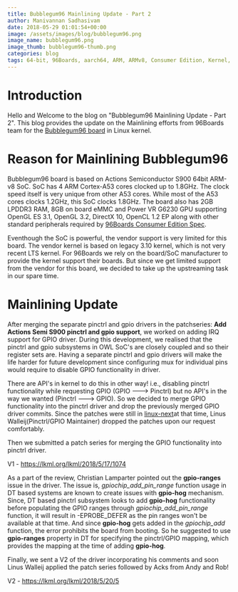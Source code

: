 ```yaml
---
title: Bubblegum96 Mainlining Update - Part 2
author: Manivannan Sadhasivam
date: 2018-05-29 01:01:54+00:00
image: /assets/images/blog/bubblegum96.png
image_name: bubblegum96.png
image_thumb: bubblegum96-thumb.png
categories: blog
tags: 64-bit, 96Boards, aarch64, ARM, ARMv8, Consumer Edition, Kernel, Linux, Bubblegum96, Actions, S900, SoC, Mainlining, Pinctrl, GPIO, OWL, S900
---
```


# Introduction

Hello and Welcome to the blog on "Bubblegum96 Mainlining Update - Part 2". This
blog provides the update on the Mainlining efforts from 96Boards team for the
[Bubblegum96 board](https://www.96boards.org/product/bubblegum-96/) in Linux kernel.

# Reason for Mainlining Bubblegum96

Bubblegum96 board is based on Actions Semiconductor S900 64bit ARM-v8 SoC. SoC
has 4 ARM Cortex-A53 cores clocked up to 1.8GHz. The clock speed itself is very
unique from other A53 cores. While most of the A53 cores clocks 1.2GHz, this SoC
clocks 1.8GHz. The board also has 2GB LPDDR3 RAM, 8GB on board eMMC and Power
VR G6230 GPU supporting OpenGL ES 3.1, OpenGL 3.2, DirectX 10, OpenCL 1.2 EP along
with other standard peripherals required by [96Boards Consumer Edition Spec](https://linaro.co/ce-specification).

Eventhough the SoC is powerful, the vendor support is very limited for this board.
The vendor kernel is based on legacy 3.10 kernel, which is not very recent LTS
kernel. For 96Boards we rely on the board/SoC manufacturer to provide the kernel
support their boards. But since we get limited support from the vendor for this
board, we decided to take up the upstreaming task in our spare time.

# Mainlining Update

After merging the separate pinctrl and gpio drivers in the patchseries:
**Add Actions Semi S900 pinctrl and gpio support**, we worked on adding
IRQ support for GPIO driver. During this development, we realised that
the pinctrl and gpio subsystems in OWL SoC's are closely coupled and so
their register sets are. Having a separate pinctrl and gpio drivers will
make the life harder for future development since configuring mux for
individual pins would require to disable GPIO functionality in driver.

There are API's in kernel to do this in other way! i.e., disabling pinctrl
functionality while requesting GPIO (GPIO ---> Pinctrl) but no API's in the
way we wanted (Pinctrl ---> GPIO). So we decided to merge GPIO functionality
into the pinctrl driver and drop the previously merged GPIO driver commits.
Since the patches were still in [linux-next](https://git.kernel.org/pub/scm/linux/kernel/git/next/linux-next.git/)at that time, Linus Walleij(Pinctrl/GPIO Maintainer) dropped the patches
upon our request comfortably.

Then we submitted a patch series for merging the GPIO functionality into
pinctrl driver.

V1 - https://lkml.org/lkml/2018/5/17/1074

As a part of the review, Christian Lamparter pointed out the **gpio-ranges**
issue in the driver. The issue is, *gpiochip_add_pin_range* function usage
in DT based systems are known to create issues with **gpio-hog** mechanism.
Since, DT based pinctrl subsystem looks to add **gpio-hog** functionality before
populating the GPIO ranges through *gpiochip_add_pin_range* function, it will
result in -EPROBE_DEFER as the pin ranges won't be available at that time.
And since **gpio-hog** gets added in the *gpiochip_add* function, the error
prohibits the board from booting. So he suggested to use **gpio-ranges**
property in DT for specifying the pinctrl/GPIO mapping, which provides the
mapping at the time of adding **gpio-hog**.

Finally, we sent a V2 of the driver incorporating his comments and soon
Linus Walleij applied the patch series followed by Acks from Andy and Rob!

V2 - https://lkml.org/lkml/2018/5/20/5
